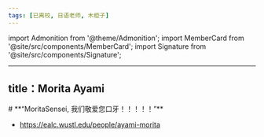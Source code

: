 ```yaml
---
tags: [已离校, 日语老师, 木柜子]
---
```


import Admonition from '@theme/Admonition';
import MemberCard from '@site/src/components/MemberCard';
import Signature from '@site/src/components/Signature';

---
title：Morita Ayami
---
<Admonition type="tip" icon="🗄" title="进条目啥都别说，先一起喊：">
# **“MoritaSensei, 我们敬爱您口牙！！！！！”**
</Admonition>

-   https://ealc.wustl.edu/people/ayami-morita
